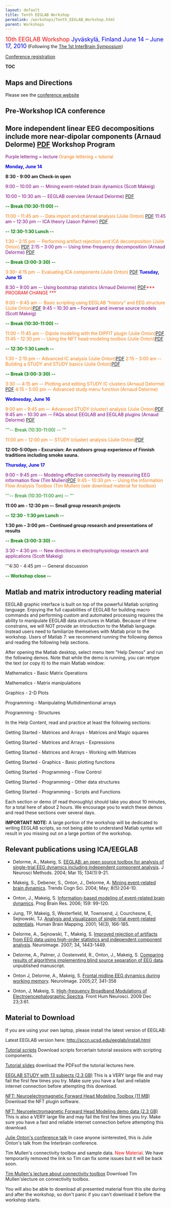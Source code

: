```yaml
---
layout: default
title: Tenth EEGLAB Workshop
permalink: /workshops/Tenth_EEGLAB_Workshop.html
parent: Workshops
---
```


<font size =4><font color=red>10th EEGLAB Workshop</font>
<font color=blue>Jyväskylä, Finland
June 14 – June 17, 2010</font></font>
(Following the [The 1st InterBrain
Symposium](http://research.jyu.fi/interbrain/ib2010.htm))

[Conference
registration](http://research.jyu.fi/interbrain/registration.htm)

__TOC__

Maps and Directions
-------------------

Please see the [conference
website](http://research.jyu.fi/interbrain/ib2010.htm)

Pre-Workshop ICA conference
---------------------------

More independent linear EEG decompositions include more near-dipolar
components (Arnaud Delorme)
[PDF](https://sccn.ucsd.edu/githubwiki/files/presentation_ica_delorme.pdf)
Workshop Program
----------------

<font color="purple">Purple lettering = lecture</font>
<font color="#FF7700">Orange lettering = tutorial</font>

<font color= "blue">**Monday, June 14**</font>



**8:30 - 9:00 am Check-in open**

<font color="purple">9:00 – 10:00 am -- Mining event-related brain
dynamics (Scott Makeig)</font>

<font color="purple">10:00 – 10:30 am -- EEGLAB overview (Arnaud
Delorme)
[PDF](https://sccn.ucsd.edu/githubwiki/files/lecture_overview_finland2010.pdf)</font>


<font color="green"> **-- Break (10:30-11:00) --**</font>

<font color="#FF7700">11:00 – 11:45 am -- Data import and channel
analysis (Julie Onton)
[PDF](https://sccn.ucsd.edu/githubwiki/files/1_dataimport-chananalysis.pdf)</font>
<font color="purple">11:45 am – 12:30 pm -- ICA theory (Jason Palmer)
[PDF](https://sccn.ucsd.edu/githubwiki/files/ica_theory_finland.pdf)</font>


<font color="green">**-- 12:30-1:30 Lunch --**</font>

<font color="#FF7700">1:30 – 2:15 pm -- Performing artifact rejection
and ICA decomposition (Julie Onton)
[PDF](https://sccn.ucsd.edu/githubwiki/files/2_artrej_runningica.pdf)</font>
<font color="purple">2:15 – 3:00 pm -- Using time-frequency
decomposition (Arnaud Delorme)
[PDF](https://sccn.ucsd.edu/githubwiki/files/lecture_timefreq_finland2010.pdf)</font>


<font color="green">**-- Break (3:00-3:30) --**</font>

<font color="#FF7700">3:30– 4:15 pm -- Evaluating ICA components (Julie
Onton) [PDF](https://sccn.ucsd.edu/githubwiki/files/3_evaluateics.pdf)</font>
<font color= "blue">**Tuesday, June 15**</font>



<font color="purple">8:30 – 9:00 am -- Using bootstrap statistics
(Arnaud Delorme)
[PDF](https://sccn.ucsd.edu/githubwiki/files/lecture_statistics_finland2010.pdf)<font color=red>\*\*\* PROGRAM CHANGE \*\*\*</font></font>

<font color="#FF7700">9:00 – 9:45 am -- Basic scripting using EEGLAB
“history” and EEG structure (Julie
Onton)[PDF](https://sccn.ucsd.edu/githubwiki/files/4_basic_scripting.pdf)</font>
<font color="purple">9:45 – 10:30 am – Forward and inverse source models
(Scott Makeig)</font>

<!-- -->



<font color="green">**-- Break (10:30-11:00) --**</font>

<!-- -->



<font color="#FF7700">11:00 – 11:45 am -- Dipole modeling with the
DIPFIT plugin (Julie
Onton)[PDF](https://sccn.ucsd.edu/githubwiki/files/5_dipolemodeling.pdf)</font>
<font color="#FF7700">11:45 – 12:30 pm -- Using the NFT head modeling
toolbox (Julie Onton)[PDF](https://sccn.ucsd.edu/githubwiki/files/5.5_nft_intro.pdf)</font>
<!-- -->



<font color="green">**-- 12:30-1:30 Lunch --**</font>


<font color="#FF7700">1:30 – 2:15 pm -- Advanced IC analysis (Julie
Onton)[PDF](https://sccn.ucsd.edu/githubwiki/files/6_advancedicanalysis.pdf)</font>
<font color="#FF7700">2:15 – 3:00 am -- Building a STUDY and STUDY
basics (Julie
Onton)[PDF](https://sccn.ucsd.edu/githubwiki/files/7_studyintro_build.pdf)</font>
<!-- -->



<font color="green">**-- Break (3:00-3:30) --** </font>

<!-- -->



<font color="#FF7700">3:30 -– 4:15 am –- Plotting and editing STUDY IC
clusters (Arnaud Delorme)
[PDF](https://sccn.ucsd.edu/githubwiki/files/studygui_finland2010.pdf) </font>
<font color="#FF7700">4:15 – 5:00 pm –- Advanced study menu function
(Arnaud Delorme)</font>

<font color= "blue">**Wednesday, June 16**</font>



<font color="#FF7700">9:00 am – 9:45 am –- Advanced STUDY (cluster)
analysis (Julie
Onton)[PDF](https://sccn.ucsd.edu/githubwiki/files/8_studyanalysisi.pdf)</font>
<font color="purple"> 9:45 am – 10:30 am -– FAQs about EEGLAB and EEGLAB
plugins (Arnaud Delorme)
[PDF](https://sccn.ucsd.edu/githubwiki/files/eeglab_plugin_finland2010.pdf)</font>


<font color="green">'''-- Break (10:30-11:00) -- '''</font>

<font color="#FF7700">11:00 am – 12:00 pm –- STUDY (cluster) analysis
(Julie Onton)[PDF](https://sccn.ucsd.edu/githubwiki/files/9_studyanalysisii.pdf)</font>
<!-- -->



**12:00–5:00pm – Excursion: An outdoors group experience of Finnish
traditions including smoke sauna.**

<font color= "blue">**Thursday, June 17**</font>



<font color="purple">9:00 – 9:45 pm -- Modeling effective connectivity
by measuring EEG information flow (Tim
Mullen)[PDF](https://sccn.ucsd.edu/githubwiki/files/jyvaskyla_talk.pdf)</font>
<font color="#FF7700">9:45 – 10:30 pm -- Using the Information Flow
Analysis Toolbox (Tim Mullen) (see download material for toolbox)</font>



<font color="green">'''-- Break (10:30-11:00 am) -- '''</font>

**11:00 am - 12:30 pm –- Small group research projects**

<!-- -->



<font color="green">**-- 12:30 - 1:30 pm Lunch --**</font>

<!-- -->



**1:30 pm – 3:00 pm – Continued group research and presentations of
results**



<font color="green">**-- Break (3:00-3:30) --** </font>

<font color="purple">3:30 – 4:30 pm -- New directions in
electrophysiology research and applications (Scott Makeig)</font>

'''4:30 - 4:45 pm -- General discussion

<!-- -->



<font color="green">**-- Workshop close --**</font>

Matlab and matrix introductory reading material
-----------------------------------------------

EEGLAB graphic interface is built on top of the powerful Matlab
scripting language. Enjoying the full capabilities of EEGLAB for
building macro commands and performing custom and automated processing
requires the ability to manipulate EEGLAB data structures in Matlab.
Because of time constrains, we will NOT provide an introduction to the
Matlab language. Instead users need to familiarize themselves with
Matlab prior to the workshop. Users of Matlab 7: we recommend running
the following demos and reading the following help sections.

After opening the Matlab desktop, select menu item "Help Demos" and run
the following demos. Note that while the demo is running, you can retype
the text (or copy it) to the main Matlab window:



Mathematics - Basic Matrix Operations

Mathematics - Matrix manipulations

Graphics - 2-D Plots

Programming - Manipulating Multidimentional arrays

Programming - Structures


In the Help Content, read and practice at least the following sections:



Getting Started - Matrices and Arrays - Matrices and Magic squares

Getting Started - Matrices and Arrays - Expressions

Getting Started - Matrices and Arrays - Working with Matrices

Getting Started - Graphics - Basic plotting functions

Getting Started - Programming - Flow Control

Getting Started - Programming - Other data structures

Getting Started - Programming - Scripts and Functions

Each section or demo (if read thoroughly) should take you about 10
minutes, for a total here of about 2 hours. We encourage you to watch
these demos and read these sections over several days.

**IMPORTANT NOTE:** A large portion of the workshop will be dedicated to
writing EEGLAB scripts, so not being able to understand Matlab syntax
will result in you missing out on a large portion of the workshop.

Relevant publications using ICA/EEGLAB
--------------------------------------

-   Delorme, A., Makeig, S. [EEGLAB: an open source toolbox for analysis
    of single-trial EEG dynamics including independent component
analysis](https://sccn.ucsd.edu/githubwiki/files/eeglab_published.pdf). J Neurosci    Methods. 2004; Mar 15; 134(1):9-21.

<!-- -->

-   Makeig, S., Debener, S., Onton, J., Delorme, A. [Mining
    event-related brain
dynamics](https://sccn.ucsd.edu/githubwiki/files/ticsreview_published.pdf). Trends Cogn    Sci. 2004; May; 8(5):204-10.

<!-- -->

-   Onton, J., Makeig, S. [Information-based modeling of event-related
brain dynamics](https://sccn.ucsd.edu/githubwiki/files/onton_pbr_published.pdf). Prog    Brain Res. 2006; 159: 99-120.

<!-- -->

-   Jung, TP, Makeig, S, Westerfield, M, Townsend, J, Courchesne, E,
    Sejnowski, TJ. [Analysis and visualizaion of single-trial
event-related potentials](https://sccn.ucsd.edu/githubwiki/files/jung_hbm01.pdf). Human    Brain Mapping. 2001; 14(3), 166-185.

<!-- -->

-   Delorme, A., Sejnowski, T., Makeig, S. [Improved rejection of
    artifacts from EEG data using high-order statistics and independent
    component
analysis](https://sccn.ucsd.edu/githubwiki/files/neuroimage2007_reformated.pdf).    Neuroimage. 2007; 34, 1443-1449.

<!-- -->

-   Delorme, A., Palmer, J. Oostenveld, R., Onton, J., Makeig, S.
    [Comparing results of algorithms implementing blind source
separation of EEG data](https://sccn.ucsd.edu/githubwiki/files/delorme_unpub.pdf).    unpublished manuscript.

<!-- -->

-   Onton J, Delorme, A., Makeig, S. [Frontal midline EEG dynamics
    during working
memory](https://sccn.ucsd.edu/githubwiki/files/onton_fmtheta_published.pdf). NeuroImage.    2005;27, 341-356

<!-- -->

-   Onton, J, Makeig, S. [High-frequency Broadband Modulations of
    Electroencephalographic
Spectra](https://sccn.ucsd.edu/githubwiki/files/onton_emotiongamma2009.pdf). Front Hum    Neurosci. 2009 Dec 23;3:61.

Material to Download
--------------------

If you are using your own laptop, please install the latest version of
EEGLAB:

Latest EEGLAB version here: <http://sccn.ucsd.edu/eeglab/install.html>

[Tutorial scripts](https://sccn.ucsd.edu/githubwiki/files/scripts.zip) Download scripts forcertain tutorial sessions with scripting components.

[Tutorial slides](https://sccn.ucsd.edu/githubwiki/files/tutorialpdfs.zip) download the PDFsof the tutorial lectures here.

[EEGLAB STUDY with 13 subjects (2.3
GB)](ftp://sccn.ucsd.edu/pub/julie/EEGLAB_Workshop/STUDY.zip) This is a
VERY large file and may fail the first few times you try. Make sure you
have a fast and reliable internet connection before attempting this
download.

[NFT: Neuroelectromagnetic Forward Head Modeling Toolbox (11
MB)](ftp://sccn.ucsd.edu/pub/julie/EEGLAB_Workshop/NFT-1.1-eeglab.zip)
Download the NFT plugin software.

[NFT: Neuroelectromagnetic Forward Head Modeling demo data (2.3
GB)](ftp://sccn.ucsd.edu/pub/julie/EEGLAB_Workshop/NFT_demo.zip) This is
also a VERY large file and may fail the first few times you try. Make
sure you have a fast and reliable internet connection before attempting
this download.

[Julie Onton's conference
talk](https://sccn.ucsd.edu/githubwiki/files/onton_interbraintalk.pdf) In case anyone isinterested, this is Julie Onton's talk from the Interbrain conference.

Tim Mullen's connectivity toolbox and sample data. <font color=red>New
Material</font>. We have temporarily removed the link so Tim can fix
some issues but it will be back soon.

[Tim Mullen's lecture about connectivity
toolbox](https://sccn.ucsd.edu/githubwiki/files/jyvaskyla_talk.pdf) Download Tim Mullen'slecture on connectivity toolbox.

You will also be able to download all presented material from this site
during and after the workshop, so don't panic if you can't download it
before the workshop starts.